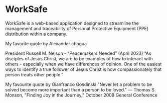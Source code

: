 # WorkSafe
WorkSafe is a web-based application designed to streamline the management and traceability of Personal Protective Equipment (PPE) distribution within a company. 

My favorite quote by Alexander chagua

President Russell M. Nelson - “Peacemakers Needed” (April 2023)
“As disciples of Jesus Christ, we are to be examples of how to interact with others - especially when we have differences of opinion. One of the easiest ways to identify a true follower of Jesus Christ is how compassionately that person treats other people.”


My favourite quote by Gianfranco Gosdinski
"Never let a problem to be solved become more important than a person to be loved."
— Thomas S. Monson, "Finding Joy in the Journey," October 2008 General Conference
